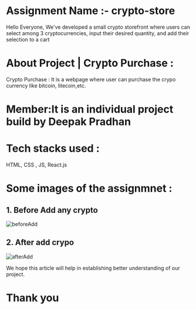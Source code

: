 # Assignment Name :- crypto-store


Hello Everyone, We've developed  a small crypto storefront where users can select among 3 cryptocurrencies, input their desired quantity, and add their selection to a cart 



# About Project | Crypto Purchase :

Crypto Purchase : It is a webpage where user can purchase the crypo currency like bitcoin, litecoin,etc.

# Member:It is an individual project build by Deepak Pradhan
 

# Tech stacks used :

HTML, CSS , JS, React.js



# Some images of the assignmnet :

## 1. Before Add any crypto
![beforeAdd](https://github.com/deepakpradhan624/crypto-store/assets/107460051/51acef80-8110-47b9-bfdb-a46f6d683269)




## 2. After add crypo
![afterAdd](https://github.com/deepakpradhan624/crypto-store/assets/107460051/ffae034a-3ffe-4a9b-9c29-091246e75338)






We hope this article will help in establishing better understanding of our project.

# Thank you

